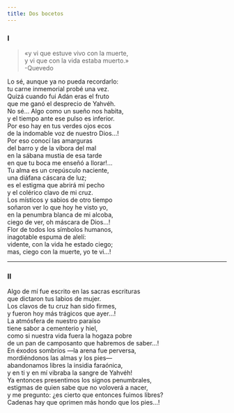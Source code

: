 ```yaml
---
title: Dos bocetos
---
```


### I

> «y vi que estuve vivo con la muerte, <br>
y vi que con la vida estaba muerto.» <br>
-Quevedo

Lo sé, aunque ya no pueda recordarlo:<br>
tu carne inmemorial probé una vez.<br>
Quizá cuando fui Adán eras el fruto<br>
que me ganó el desprecio de Yahvéh.<br>
No sé… Algo como un sueño nos habita,<br>
y el tiempo ante ese pulso es inferior.<br>
Por eso hay en tus verdes ojos ecos<br>
de la indomable voz de nuestro Dios…!<br>
Por eso conocí las amarguras<br>
del barro y de la víbora del mal<br>
en la sábana mustia de esa tarde<br>
en que tu boca me enseñó a llorar!...<br>
Tu alma es un crepúsculo naciente,<br>
una diáfana cáscara de luz;<br>
es el estigma que abrirá mi pecho<br>
y el colérico clavo de mi cruz.<br>
Los místicos y sabios de otro tiempo<br>
soñaron ver lo que hoy he visto yo,<br>
en la penumbra blanca de mi alcoba,<br>
ciego de ver, oh máscara de Dios…!<br>
Flor de todos los símbolos humanos,<br>
inagotable espuma de alelí:<br>
vidente, con la vida he estado ciego;<br>
mas, ciego con la muerte, yo te vi...!<br>

------- 

### II

Algo de mí fue escrito en las sacras escrituras<br>
que dictaron tus labios de mujer.<br>
Los clavos de tu cruz han sido firmes,<br>
y fueron hoy más trágicos que ayer...! <br>
La atmósfera de nuestro paraíso <br>
tiene sabor a cementerio y hiel,<br>
como si nuestra vida fuera la hogaza pobre <br>
de un pan de camposanto que habremos de saber...! <br>
En éxodos sombríos —la arena fue perversa,<br>
mordiéndonos las almas y los pies— <br>
abandonamos libres la insidia faraónica,<br>
y en ti y en mí vibraba la sangre de Yahvéh! <br>
Ya entonces presentimos los signos penumbrales,<br>
estigmas de quien sabe que no voloverá a nacer,<br>
y me pregunto: ¿es cierto que entonces fuimos libres?<br>
Cadenas hay que oprimen más hondo que los pies...!<br>



